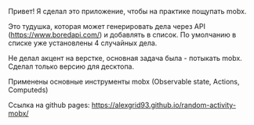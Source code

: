 Привет! Я сделал это приложение, чтобы на практике пощупать mobx. 

Это тудушка, которая может генерировать дела через API (https://www.boredapi.com/) и добавлять в список. По умолчанию в списке уже установлены 4 случайных дела.

Не делал акцент на верстке, основная задача была - потыкать mobx. Сделал только версию для десктопа. 

Применены основные инструменты mobx (Observable state, Actions, Computeds)

Ссылка на github pages: https://alexgrid93.github.io/random-activity-mobx/
